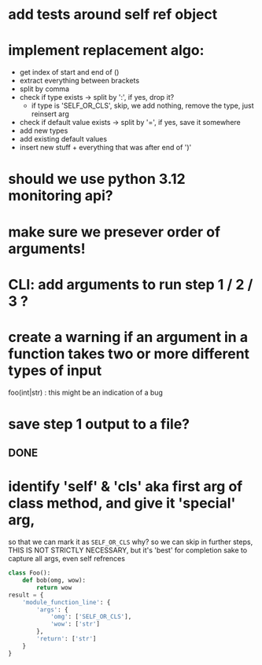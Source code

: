 # add tests around self ref object
# implement replacement algo:
- get index of start and end of ()
- extract everything between brackets
- split by comma
- check if type exists -> split by ':', if yes, drop it?
    - if type is 'SELF_OR_CLS', skip, we add nothing, remove the type, just reinsert arg
- check if default value exists -> split by '=', if yes, save it somewhere
- add new types
- add existing default values
- insert new stuff + everything that was after end of ')'
# should we use python 3.12 monitoring api?
# make sure we presever order of arguments! 
# CLI: add arguments to run step 1 / 2 / 3 ?
# create a warning if an argument in a function takes two or more different types of input
foo(int|str) : this might be an indication of a bug
# save step 1 output to a file?


## DONE ##
# identify 'self' & 'cls' aka first arg of class method, and give it 'special' arg,
so that we can mark it as `SELF_OR_CLS`
why? so we can skip in further steps, THIS IS NOT STRICTLY NECESSARY, but it's 'best' for completion sake to capture all args, even self refrences
```python
class Foo():
    def bob(omg, wow):
        return wow
result = {
    'module_function_line': {
        'args': {
            'omg': ['SELF_OR_CLS'],
            'wow': ['str']
        },
        'return': ['str']
    }
}
```
